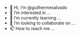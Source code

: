  - 👋 Hi, I’m @guilhermesalvado
- 👀 I’m interested in ...
- 🌱 I’m currently learning ...
- 💞️ I’m looking to collaborate on ...
- 📫 How to reach me ...

<!---
guilhermesalvado/guilhermesalvado is a ✨ special ✨ repository because its `README.md` (this file) appears on your GitHub profile.
You can click the Preview link to take a look at your changes.
--->
